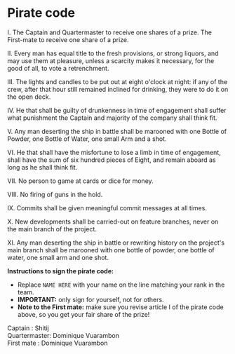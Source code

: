 # Pirate code

I.    The Captain and Quartermaster to receive one shares of a prize.
      The First-mate to receive one share of a prize.

II.   Every man has equal title to the fresh provisions, or strong liquors,
      and may use them at pleasure, unless a scarcity makes it necessary, for
      the good of all, to vote a retrenchment.

III.  The lights and candles to be put out at eight o'clock at night: if any
      of the crew, after that hour still remained inclined for drinking, they
      were to do it on the open deck.

IV.   He that shall be guilty of drunkenness in time of engagement shall suffer
      what punishment the Captain and majority of the company shall think fit.

V.    Any man deserting the ship in battle shall be marooned with one Bottle
      of Powder, one Bottle of Water, one small Arm and a shot.

VI.   He that shall have the misfortune to lose a limb in time of engagement,
      shall have the sum of six hundred pieces of Eight, and remain aboard as
      long as he shall think fit.

VII.  No person to game at cards or dice for money.

VIII. No firing of guns in the hold.

IX.   Commits shall be given meaningful commit messages at all times.

X.    New developments shall be carried-out on feature branches, never on the
      main branch of the project.

XI.   Any man deserting the ship in battle or rewriting history on the
      project's main branch shall be marooned with one bottle of powder,
      one bottle of water, one small arm and one shot.

**Instructions to sign the pirate code:**

* Replace `NAME HERE` with your name on the line matching your rank in the team.
* **IMPORTANT:** only sign for yourself, not for others.
* **Note to the First mate:** make sure you revise article I of the pirate code
  above, so you get your fair share of the prize!


Captain      : Shitij  
Quartermaster: Dominique Vuarambon  
First mate   : Dominique Vuarambon

